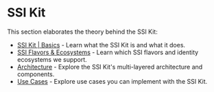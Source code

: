 # SSI Kit

This section elaborates the theory behind the SSI Kit:

* [SSI Kit | Basics](ssi-kit-or-basics.md) - Learn what the SSI Kit is and what it does.
* [SSI Flavors & Ecosystems](tech-stack.md) - Learn which SSI flavors and identity ecosystems we support.
* [Architecture](architecture/) - Explore the SSI Kit's multi-layered architecture and components.
* [Use Cases](use-cases.md) - Explore use cases you can implement with the SSI Kit.

